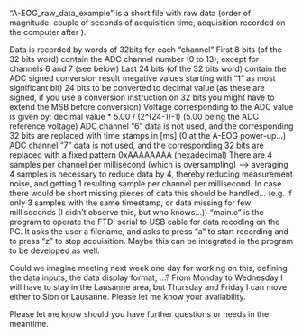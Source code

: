 “A-EOG_raw_data_example” is a short file with raw data 
(order of magnitude: couple of seconds of acquisition time, 
acquisition recorded on the computer after ).

Data is recorded by words of 32bits for each “channel”
First 8 bits (of the 32 bits word) contain the ADC channel number (0 to 13), except for channels 6 and 7 (see below)
Last 24 bits (of the 32 bits word) contain the ADC signed conversion result (negative values starting with “1” as most significant bit)
24 bits to be converted to decimal value (as these are signed, if you use a conversion instruction on 32 bits you might have to extend the MSB before conversion)
Voltage corresponding to the ADC value is given by: decimal value * 5.00 / (2^(24-1)-1)       (5.00 being the ADC reference voltage)
ADC channel “6” data is not used, and the corresponding 32 bits are replaced with time stamps in [ms] (0 at the A-EOG power-up...)
ADC channel “7” data is not used, and the corresponding 32 bits are replaced with a fixed pattern 0xAAAAAAAA (hexadecimal)
There are 4 samples per channel per millisecond (which is oversampling) –> averaging 4 samples is necessary to reduce data by 4, thereby reducing measurement noise, and getting 1 resulting sample per channel per millisecond. In case there would be short missing pieces of data this should be handled... (e.g. if only 3 samples with the same timestamp, or data missing for few milliseconds (I didn’t observe this, but who knows...))
“main.c” is the program to operate the FTDI serial to USB cable for data recoding on the PC. It asks the user a filename, and asks to press “a” to start recording and to press “z” to stop acquisition. Maybe this can be integrated in the program to be developed as well.
 
Could we imagine meeting next week one day for working on this, defining the data inputs, the data display format, ...? From Monday to Wednesday I will have to stay in the Lausanne area, but Thursday and Friday I can move either to Sion or Lausanne. Please let me know your availability.
 
Please let me know should you have further questions or needs in the meantime.
